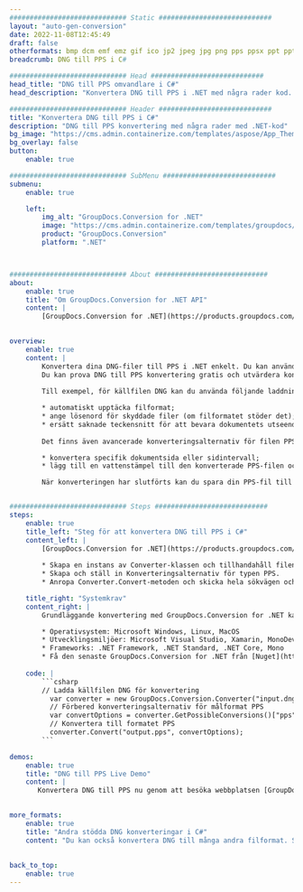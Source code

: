 ```yaml
---
############################# Static ############################
layout: "auto-gen-conversion"
date: 2022-11-08T12:45:49
draft: false
otherformats: bmp dcm emf emz gif ico jp2 jpeg jpg png pps ppsx ppt pptx psb psd svg svgz tga tif tiff webp wmf wmz
breadcrumb: DNG till PPS i C#

############################# Head ############################
head_title: "DNG till PPS omvandlare i C#"
head_description: "Konvertera DNG till PPS i .NET med några rader kod. Använd GroupDocs Document Conversion API för att konvertera över 160 filformat."

############################# Header ############################
title: "Konvertera DNG till PPS i C#"
description: "DNG till PPS konvertering med några rader med .NET-kod"
bg_image: "https://cms.admin.containerize.com/templates/aspose/App_Themes/V3/images/bg/header1.png"
bg_overlay: false
button:
    enable: true

############################# SubMenu ############################
submenu:
    enable: true

    left:
        img_alt: "GroupDocs.Conversion for .NET"
        image: "https://cms.admin.containerize.com/templates/groupdocs/images/product-logos/90x90-noborder/groupdocs-conversion-net.png"
        product: "GroupDocs.Conversion"
        platform: ".NET"



############################# About ############################
about:
    enable: true
    title: "Om GroupDocs.Conversion for .NET API"
    content: |
        [GroupDocs.Conversion for .NET](https://products.groupdocs.com/conversion/net/) kan användas för att konvertera Microsoft Word, Excel, PowerPoint, PDF, Visio och andra format. GroupDocs.Conversion är ett fristående API som är lämpligt för back-end och interna system där hög prestanda krävs. Det beror inte på någon programvara som Microsoft eller Open Office.
    

overview:
    enable: true
    content: |
        Konvertera dina DNG-filer till PPS i .NET enkelt. Du kan använda bara ett par C# kodrader i valfri plattform som du vill, som - Windows, Linux, macOS.
        Du kan prova DNG till PPS konvertering gratis och utvärdera konverteringsresultatens kvalitet. Tillsammans med enkla filkonverteringsscenarier kan du prova mer avancerade alternativ för att ladda källfilen DNG och för att spara resultatet PPS. 
        
        Till exempel, för källfilen DNG kan du använda följande laddningsalternativ:

        * automatiskt upptäcka filformat;
        * ange lösenord för skyddade filer (om filformatet stöder det);
        * ersätt saknade teckensnitt för att bevara dokumentets utseende.
        
        Det finns även avancerade konverteringsalternativ för filen PPS:

        * konvertera specifik dokumentsida eller sidintervall;
        * lägg till en vattenstämpel till den konverterade PPS-filen och många fler.

        När konverteringen har slutförts kan du spara din PPS-fil till den lokala filsökvägen eller någon tredje parts lagring som FTP, Amazon S3, Google Drive, Dropbox etc. Observera - för att konvertera DNG till {{ TO}} det finns inget behov av någon ytterligare programvara installerad - som MS Office, Open Office, Adobe Acrobat Reader etc.


############################# Steps ############################
steps:
    enable: true
    title_left: "Steg för att konvertera DNG till PPS i C#"
    content_left: |
        [GroupDocs.Conversion for .NET](https://products.groupdocs.com/conversion/net/) gör det enkelt för utvecklare att konvertera en DNG-fil till PPS med några rader kod.
        
        * Skapa en instans av Converter-klassen och tillhandahåll filen DNG med den fullständiga sökvägen
        * Skapa och ställ in Konverteringsalternativ för typen PPS.
        * Anropa Converter.Convert-metoden och skicka hela sökvägen och formatet (PPS) som en parameter

    title_right: "Systemkrav"
    content_right: |
        Grundläggande konvertering med GroupDocs.Conversion for .NET kan göras med bara några enkla steg. Våra API:er stöds på alla större plattformar och operativsystem. Innan du kör koden nedan, se till att du har följande förutsättningar installerade på ditt system.

        * Operativsystem: Microsoft Windows, Linux, MacOS
        * Utvecklingsmiljöer: Microsoft Visual Studio, Xamarin, MonoDevelop
        * Frameworks: .NET Framework, .NET Standard, .NET Core, Mono
        * Få den senaste GroupDocs.Conversion for .NET från [Nuget](https://www.nuget.org/packages/groupdocs.conversion)
         
    code: |
        ```csharp    
        // Ladda källfilen DNG för konvertering
          var converter = new GroupDocs.Conversion.Converter("input.dng");
          // Förbered konverteringsalternativ för målformat PPS
          var convertOptions = converter.GetPossibleConversions()["pps"].ConvertOptions;
          // Konvertera till formatet PPS
          converter.Convert("output.pps", convertOptions);
        ```

demos:
    enable: true
    title: "DNG till PPS Live Demo"
    content: |
       Konvertera DNG till PPS nu genom att besöka webbplatsen [GroupDocs.Conversion App](https://products.groupdocs.app/conversion/family). Onlinedemo har följande fördelar
          

more_formats:
    enable: true
    title: "Andra stödda DNG konverteringar i C#"
    content: "Du kan också konvertera DNG till många andra filformat. Se listan nedan."
       
       
back_to_top:
    enable: true
---
```

